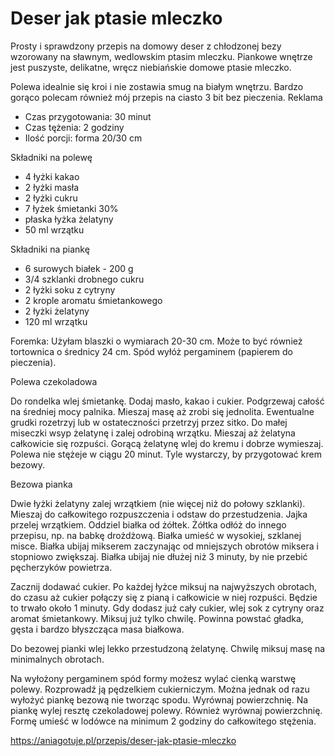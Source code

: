 # Deser jak ptasie mleczko

Prosty i sprawdzony przepis na domowy deser z chłodzonej bezy wzorowany na sławnym, wedlowskim ptasim mleczku. Piankowe wnętrze jest puszyste, delikatne, wręcz niebiańskie domowe ptasie mleczko.

Polewa idealnie się kroi i nie zostawia smug na białym wnętrzu. Bardzo gorąco polecam również mój przepis na ciasto 3 bit bez pieczenia.
Reklama

- Czas przygotowania: 30 minut
- Czas tężenia: 2 godziny
- Ilość porcji: forma 20/30 cm

Składniki na polewę

- 4 łyżki kakao
- 2 łyżki masła
- 2 łyżki cukru
- 7 łyżek śmietanki 30%
- płaska łyżka żelatyny
- 50 ml wrzątku

Składniki na piankę

- 6 surowych białek - 200 g
- 3/4 szklanki drobnego cukru
- 2 łyżki soku z cytryny
- 2 krople aromatu śmietankowego
- 2 łyżki żelatyny
- 120 ml wrzątku

Foremka: Użyłam blaszki o wymiarach 20-30 cm. Może to być również tortownica o średnicy 24 cm. Spód wyłóż pergaminem (papierem do pieczenia).

Polewa czekoladowa

Do rondelka wlej śmietankę. Dodaj masło, kakao i cukier. Podgrzewaj całość na średniej mocy palnika. Mieszaj masę aż zrobi się jednolita. Ewentualne grudki rozetrzyj lub w ostateczności przetrzyj przez sitko. Do małej miseczki wsyp żelatynę i zalej odrobiną wrzątku. Mieszaj aż żelatyna całkowicie się rozpuści. Gorącą żelatynę wlej do kremu i dobrze wymieszaj. Polewa nie stężeje w ciągu 20 minut. Tyle wystarczy, by przygotować krem bezowy.

Bezowa pianka

Dwie łyżki żelatyny zalej wrzątkiem (nie więcej niż do połowy szklanki). Mieszaj do całkowitego rozpuszczenia i odstaw do przestudzenia.
Jajka przelej wrzątkiem. Oddziel białka od żółtek. Żółtka odłóż do innego przepisu, np. na babkę drożdżową. Białka umieść w wysokiej, szklanej misce. Białka ubijaj mikserem zaczynając od mniejszych obrotów miksera i stopniowo zwiększaj. Białka ubijaj nie dłużej niż 3 minuty, by nie przebić pęcherzyków powietrza.

Zacznij dodawać cukier. Po każdej łyżce miksuj na najwyższych obrotach, do czasu aż cukier połączy się z pianą i całkowicie w niej rozpuści. Będzie to trwało około 1 minuty. Gdy dodasz już cały cukier, wlej sok z cytryny oraz aromat śmietankowy. Miksuj już tylko chwilę. Powinna powstać gładka, gęsta i bardzo błyszcząca masa białkowa.

Do bezowej pianki wlej lekko przestudzoną żelatynę. Chwilę miksuj masę na minimalnych obrotach.

Na wyłożony pergaminem spód formy możesz wylać cienką warstwę polewy. Rozprowadź ją pędzelkiem cukierniczym. Można jednak od razu wyłożyć piankę bezową nie tworząc spodu. Wyrównaj powierzchnię. Na piankę wylej resztę czekoladowej polewy. Również wyrównaj powierzchnię. Formę umieść w lodówce na minimum 2 godziny do całkowitego stężenia.

https://aniagotuje.pl/przepis/deser-jak-ptasie-mleczko
